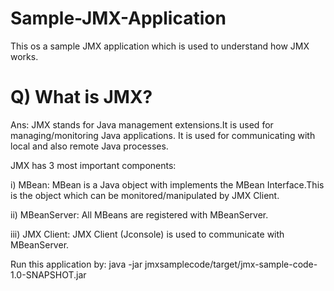 # Sample-JMX-Application

This os a sample JMX  application which is used to understand how JMX works.

# Q) What is JMX?
Ans: JMX stands for Java management extensions.It is used for managing/monitoring Java applications.
     It is used for communicating with local and also remote Java processes.

JMX has 3 most important components:

i) MBean: MBean is a Java object with implements the MBean Interface.This is the object which can be monitored/manipulated by JMX Client.

ii) MBeanServer: All MBeans are registered with MBeanServer.

iii) JMX Client: JMX Client (Jconsole)  is used to communicate with MBeanServer.

Run this application by:
java -jar jmxsamplecode/target/jmx-sample-code-1.0-SNAPSHOT.jar 
 
